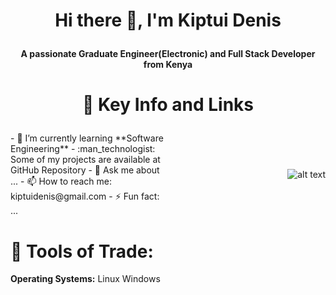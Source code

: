 # <p align="center">Hi there 👋, I'm Kiptui Denis</p>
**<p align="center">A passionate Graduate Engineer(Electronic) and Full Stack Developer from Kenya</P>**

# <p align="center">:briefcase: Key Info and Links</p>
<div style="display: flex; align-items: center;">
  <div style="flex: 1;">
- 🌱 I’m currently learning **Software Engineering**
- :man_technologist: Some of my projects are available at GitHub Repository
- 💬 Ask me about ...
- 📫 How to reach me: kiptuidenis@gmail.com
- ⚡ Fun fact: ...
  </div>
  <div style="flex: 1; text-align: right;">
    <img src="https://example.com/path/to/your/gif.gif" alt="alt text">
  </div>
</div>


# :wrench: Tools of Trade:
**Operating Systems:**
Linux Windows
